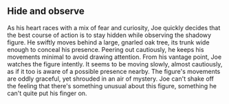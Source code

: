 ## Hide and observe

As his heart races with a mix of fear and curiosity, Joe quickly decides that the best course of action is to stay hidden while observing the shadowy figure. He swiftly moves behind a large, gnarled oak tree, its trunk wide enough to conceal his presence. Peering out cautiously, he keeps his movements minimal to avoid drawing attention.
From his vantage point, Joe watches the figure intently. It seems to be moving slowly, almost cautiously, as if it too is aware of a possible presence nearby. The figure's movements are oddly graceful, yet shrouded in an air of mystery. Joe can't shake off the feeling that there's something unusual about this figure, something he can't quite put his finger on.
